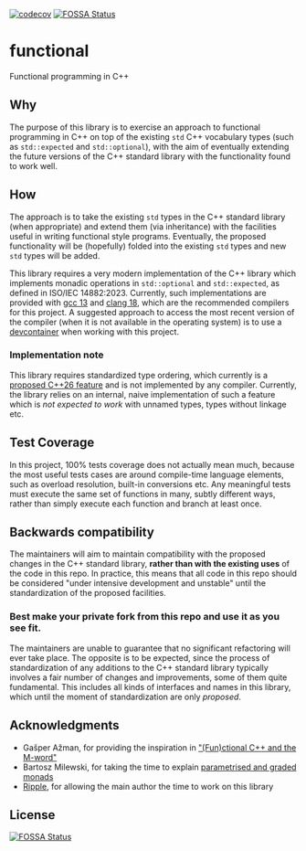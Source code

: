 [![codecov](https://codecov.io/gh/libfn/functional/graph/badge.svg?token=3RHT38SEU0)](https://codecov.io/gh/libfn/functional)
[![FOSSA Status](https://app.fossa.com/api/projects/git%2Bgithub.com%2Flibfn%2Ffunctional.svg?type=shield)](https://app.fossa.com/projects/git%2Bgithub.com%2Flibfn%2Ffunctional?ref=badge_shield)

# functional

Functional programming in C++

## Why

The purpose of this library is to exercise an approach to functional programming in C++ on top of the existing `std` C++ vocabulary types (such as `std::expected` and `std::optional`), with the aim of eventually extending the future versions of the C++ standard library with the functionality found to work well.

## How

The approach is to take the existing `std` types in the C++ standard library (when appropriate) and extend them (via inheritance) with the facilities useful in writing functional style programs. Eventually, the proposed functionality will be (hopefully) folded into the existing `std` types and new `std` types will be added.

This library requires a very modern implementation of the C++ library which implements monadic operations in `std::optional` and `std::expected`, as defined in ISO/IEC 14882:2023. Currently, such implementations are provided with [gcc 13][gcc-standard-support] and [clang 18][clang-standard-support], which are the recommended compilers for this project. A suggested approach to access the most recent version of the compiler (when it is not available in the operating system) is to use a [devcontainer] when working with this project.

### Implementation note

This library requires standardized type ordering, which currently is a [proposed C++26 feature][standardized-type-ordering] and is not implemented by any compiler. Currently, the library relies on an internal, naive implementation of such a feature which is _not expected to work_ with unnamed types, types without linkage etc.

[clang-standard-support]: https://clang.llvm.org/cxx_status.html
[gcc-standard-support]: https://gcc.gnu.org/projects/cxx-status.html
[devcontainer]: https://github.com/libfn/devcontainer
[standardized-type-ordering]: https://wg21.link/P2830

## Test Coverage

In this project, 100% tests coverage does not actually mean much, because the most useful tests cases are around compile-time language elements, such as overload resolution, built-in conversions etc. Any meaningful tests must execute the same set of functions in many, subtly different ways, rather than simply execute each function and branch at least once.

## Backwards compatibility

The maintainers will aim to maintain compatibility with the proposed changes in the C++ standard library, **rather than with the existing uses** of the code in this repo. In practice, this means that all code in this repo should be considered "under intensive development and unstable" until the standardization of the proposed facilities.

### Best make your private fork from this repo and use it as you see fit.

The maintainers are unable to guarantee that no significant refactoring will ever take place. The opposite is to be expected, since the process of standardization of any additions to the C++ standard library typically involves a fair number of changes and improvements, some of them quite fundamental. This includes all kinds of interfaces and names in this library, which until the moment of standardization are only _proposed_.

## Acknowledgments

* Gašper Ažman, for providing the inspiration in ["(Fun)ctional C++ and the M-word"][gasper-functional-presentation]
* Bartosz Milewski, for taking the time to explain [parametrised and graded monads][parametrised-and-graded-monads]
* [Ripple][ripple], for allowing the main author the time to work on this library

[gasper-functional-presentation]: https://youtu.be/Jhggz8rtHbk?si=T-3DXPcvgE_Y5cpH
[parametrised-and-graded-monads]: https://arxiv.org/pdf/2001.10274.pdf
[similar-work]: https://www.doc.ic.ac.uk/~dorchard/publ/haskell14-effects.pdf
[ripple]: https://ripple.com/


## License
[![FOSSA Status](https://app.fossa.com/api/projects/git%2Bgithub.com%2Flibfn%2Ffunctional.svg?type=large)](https://app.fossa.com/projects/git%2Bgithub.com%2Flibfn%2Ffunctional?ref=badge_large)
